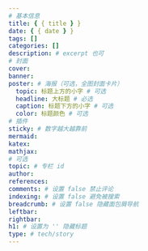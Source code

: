 ```yaml
---
# 基本信息
title: { { title } }
date: { { date } }
tags: []
categories: []
description: # excerpt 也可
# 封面
cover:
banner:
poster: # 海报（可选，全图封面卡片）
  topic: 标题上方的小字 # 可选
  headline: 大标题 # 必选
  caption: 标题下方的小字 # 可选
  color: 标题颜色 # 可选
# 插件
sticky: # 数字越大越靠前
mermaid:
katex:
mathjax:
# 可选
topic: # 专栏 id
author:
references:
comments: # 设置 false 禁止评论
indexing: # 设置 false 避免被搜索
breadcrumb: # 设置 false 隐藏面包屑导航
leftbar:
rightbar:
h1: # 设置为 '' 隐藏标题
type: # tech/story
---
```


<!-- @format -->
